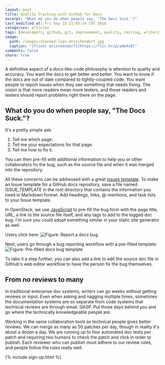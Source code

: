 ```yaml
---
layout: post
title: Quality Tracking with GitHub for Docs
excerpt: "What do you do when people say, 'The Docs Suck.'?"
last_modified_at: Fri Sep 23 21:03:14 CDT 2016
categories: articles
tags: [developers, github, git, improvement, quality, testing, writers]
image:
  path: /images/stacked-logs-mtischendorf.jpg
  caption: "[Flickr mtischendorf](https://flic.kr/p/aAb4s8)"
comments: false
share: true
---
```


A definitive aspect of a docs-like-code philosophy is attention to quality and accuracy. You want the docs to get better and better. You want to know if the docs are out of date compared to tightly-coupled code. You want people to report issues when they see something that needs fixing. The vision is that more readers mean more testers, and those readers and testers should report problems right there on the page.

## What do you do when people say, "The Docs Suck."?

It's a pretty simple ask:

1. Tell me which page.
1. Tell me your expectations for that page.
1. Tell me how to fix it.

You can then pre-fill with additional information to help you or other collaborators fix the bug, such as the source file and when it was merged into the repository.

All these concerns can be addressed with a great [Issues template](https://github.com/blog/2111-issue-and-pull-request-templates). To make an Issue template for a GitHub docs repository, save a file named ISSUE_TEMPLATE in the root directory that contains the information you need in Markdown format. Add headings, links, @-mentions, and task lists to your Issue template.

In OpenStack, we use [JavaScript](https://github.com/openstack/openstackdocstheme/blob/master/openstackdocstheme/theme/openstackdocs/static/js/docs.js#L119) to pre-fill the bug form with the page title, URL, a link to the source file itself, and any tags to add to the logged doc bug. I'm sure you could adopt something similar in your static site generator as well.

Users click here: ![Figure: Report a docs bug]({{base_url}}/images/report-a-bug.png)

Next, users go through a bug reporting workflow with a pre-filled template:
![Figure: Pre-filled docs bug template]({{base_url}}/images/pre-filled-bug-template.png)

To take it a step further, you can also add a link to edit the source doc file in GitHub's web editor workflow to have the person fix the bug themselves.

## From no reviews to many

In traditional enterprise doc systems, writers can go weeks without getting reviews or input. Even when asking and nagging multiple times, sometimes the documentation systems are so separate from code systems that technical reviews are through email. GASP. Put those days behind you and go where the technically knowledgeable people are.

Working in the same collaboration tools as technical people gives better reviews. We can merge as many as 50 patches per day, though in reality it's about a dozen a day. We are running up to four automated doc tests per patch and requiring two humans to check the patch and click in order to publish. Each reviewer who can publish must adhere to our review rules, and people follow the rules really well.


{% include sign-up.html %}

